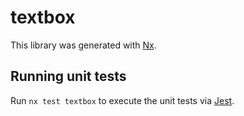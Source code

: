 # textbox

This library was generated with [Nx](https://nx.dev).

## Running unit tests

Run `nx test textbox` to execute the unit tests via [Jest](https://jestjs.io).
